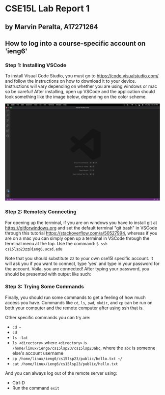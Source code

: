 # **CSE15L Lab Report 1**

## by Marvin Peralta, A17271264

## **How to log into a course-specific account on 'ieng6'**

### **Step 1: Installing VSCode**

To install Visual Code Studio, you must go to https://code.visualstudio.com/ and follow the instructions on how to download it to your device. Instructions will vary depending on whether you are using windows or mac so be careful! After installing, open up VSCode and the application should look something like the image below, depending on the color scheme.

![Image](VSCode_Startup.png)

### **Step 2: Remotely Connecting**

For opening up the terminal, if you are on windows you have to install git at https://gitforwindows.org and set the default terminal "git bash" in VSCode through this tutorial https://stackoverflow.com/a/50527994, whereas if you are on a mac you can simply open up a terminal in  VSCode through the terminal menu at the top. Use the command:
`$ ssh cs15lsp23zz@ieng6.ucsd.edu`

Note that you should substitute zz to your own cse15l specific account. It will ask you if you want to connect, type 'yes' and type in your password for the account. Voila, you are connected! After typing your password, you should be presented with output like such:

### **Step 3: Trying Some Commands**

Finally, you should run some commands to get a feeling of how much access you have. Commands like `cd`, `ls`, `pwd`, `mkdir`, and `cp` can be run on both your computer and the remote computer after using ssh that is.

Other specific commands you can try are:
* `cd ~`
* `cd`
* `ls -lat`
* `ls <directory>` where `<directory>` is `/home/linux/ieng6/cs15lsp23/cs15lsp23abc`, where the `abc` is someone else's account username
* `cp /home/linux/ieng6/cs15lsp23/public/hello.txt ~/`
* `cat /home/linux/ieng6/cs15lsp23/public/hello.txt`

And you can always log out of the remote server using:
* Ctrl-D
* Run the command `exit`
